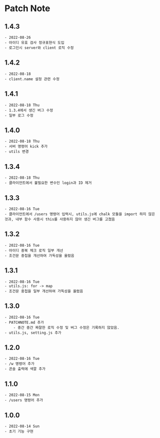 # Patch Note

## 1.4.3

    - 2022-08-26
    - 아이디 유효 검사 정규표현식 도입
    - 로그인시 server와 client 로직 수정

## 1.4.2

    - 2022-08-18
    - client.name 설정 관련 수정

## 1.4.1

    - 2022-08-18 Thu
    - 1.3.4에서 생긴 버그 수정
    - 일부 로그 수정

## 1.4.0

    - 2022-08-18 Thu
    - 서버 명령어 kick 추가
    - utils 변경

## 1.3.4

    - 2022-08-18 Thu
    - 클라이언트에서 불필요한 변수인 login과 ID 제거

## 1.3.3

    - 2022-08-16 Tue
    - 클라이언트에서 /users 명령어 입력시, utils.js에 chalk 모듈을 import 하지 않은 것과, 내부 함수 사용시 this를 사용하지 않아 생긴 버그를 고쳤음

## 1.3.2

    - 2022-08-16 Tue
    - 아이디 중복 체크 로직 일부 개선
    - 조건문 중첩을 개선하여 가독성을 올렸음

## 1.3.1

    - 2022-08-16 Tue
    - utils.js: for -> map
    - 조건문 중첩을 일부 개선하여 가독성을 올렸음

## 1.3.0

    - 2022-08-16 Tue
    - PATCHNOTE.md 추가
        - 중간 중간 짜잘한 로직 수정 및 버그 수정은 기록하지 않았음.
    - utils.js, setting.js 추가

## 1.2.0

    - 2022-08-16 Tue
    - /w 명령어 추가
    - 콘솔 출력에 색깔 추가

## 1.1.0

    - 2022-08-15 Mon
    - /users 명령어 추가

## 1.0.0

    - 2022-08-14 Sun
    - 초기 기능 구현
